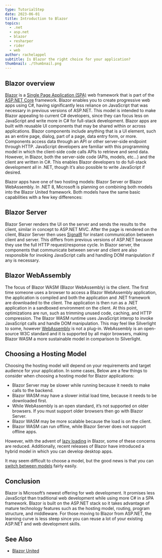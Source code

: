 ```yaml
---
type: TutorialStep
date: 2023-06-01
title: Introduction to Blazor
topics:
  - .net
  - asp.net
  - blazor
  - resharper
  - rider
  - web
author: rachelappel
subtitle: Is Blazor the right choice for your application?
thumbnail: ./thumbnail.png
---
```


## Blazor overview

[Blazor](https://learn.microsoft.com/en-us/aspnet/core/blazor/?WT.mc_id=dotnet-35129-website&view=aspnetcore-7.0) is a [Single Page Application (SPA)](https://en.wikipedia.org/wiki/Single-page_application) web framework that is part of the [ASP.NET Core](https://dotnet.microsoft.com/en-us/apps/aspnet) framework.
Blazor enables you to create progressive web apps using C#, having significantly less reliance on JavaScript that was necessary in previous versions of ASP.NET. This model is intended to make Blazor appealing to current C# developers, since they can focus less on JavaScript and write more in C# for full-stack development. Blazor apps are built with reusable UI components that may be shared within or across applications. Blazor components include anything that is a UI element, such as an entire page, dialog, part of a page, data entry form, or more. Components access data through an API or other server-side endpoint through HTTP. JavaScript developers are familiar with this programming model in which the client-side code calls APIs to retrieve and send data. However, in Blazor, both the server-side code (APIs, models, etc...) and the client are written in C#. This enables Blazor developers to do full-stack development all in .NET, though it’s also possible to write JavaScript if desired.

Blazor apps have one of two hosting models: Blazor Server or Blazor WebAssembly. In .NET 8, Microsoft is planning on combining both models into the Blazor United framework. Both models have the same basic capabilities with a few key differences:

## Blazor Server

Blazor Server renders the UI on the server and sends the results to the client, similar in concept to ASP.NET MVC. After the page is rendered on the client, Blazor Server then uses [SignalR](https://dotnet.microsoft.com/en-us/apps/aspnet/signalr) for instant communication between client and server. This differs from previous versions of ASP.NET because they use the full HTTP request/response cycle. In Blazor server, the components that communicate between server and client are also responsible for invoking JavaScript calls and handling DOM manipulation if any is necessary.

## Blazor WebAssembly

The focus of Blazor WASM (Blazor WebAssembly) is the client. The first time someone uses a browser to access a Blazor WebAssembly application, the application is compiled and both the application and .NET framework are downloaded to the client. The application is then run as a .NET application in a sandboxed environment on the client. At this point, optimizations are run, such as trimming unused code, caching, and HTTP compression. The Blazor WASM runtime uses JavaScript interop to invoke JavaScript calls and handle DOM manipulation. This may feel like Silverlight to some, however [WebAssembly](https://webassembly.org/) is not a plug-in. WebAssembly is an open-source W3C standard and it is supported by all major browsers, making Blazor WASM a more sustainable model in comparison to Silverlight.

## Choosing a Hosting Model

Choosing the hosting model will depend on your requirements and target audience for your application. In some cases, Below are a few things to consider when choosing a hosting model for Blazor applications:

- Blazor Server may be slower while running because it needs to make calls to the backend.
- Blazor WASM may have a slower initial load time, because it needs to be downloaded first.
- While WebAssembly is an open standard, it’s not supported on older browsers. If you must support older browsers then go with Blazor Server.
- Blazor WASM may be more scalable because the load is on the client.
- Blazor WASM can run offline, while Blazor Server does not support offline apps.

However, with the advent of [lazy loading](https://learn.microsoft.com/en-us/aspnet/core/blazor/webassembly-lazy-load-assemblies?view=aspnetcore-7.0) in Blazor, some of these concerns are reduced.
Additionally, recent releases of Blazor have introduced a hybrid model in which you can develop desktop apps.

It may seem difficult to choose a model, but the good news is that you can [switch between models](https://www.syncfusion.com/faq/blazor/general/how-do-i-convert-a-blazor-server-side-project-to-a-blazor-webassembly-project) fairly easily.

## Conclusion

Blazor is Microsoft’s newest offering for web development. It promises less JavaScript than traditional web development while using more C# in a SPA framework. Blazor is built on the ASP.NET stack so it takes advantage of mature technology features such as the hosting model, routing, program structure, and middleware. For those moving to Blazor from ASP.NET, the learning curve is less steep since you can reuse a lot of your existing ASP.NET and web development skills.

## See Also

- [Blazor United](https://www.youtube.com/watch?v=kIH_Py8ytlY)
